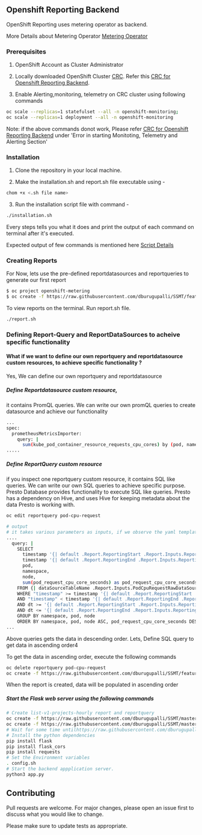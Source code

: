 ## Openshift Reporting Backend

OpenShift Reporting uses metering operator as backend.

More Details about Metering Operator [Metering Operator](https://docs.openshift.com/container-platform/4.3/metering/metering-installing-metering.html)

### Prerequisites 

1. OpenShift Account as Cluster Administrator

2. Locally downloaded OpenShift Cluster [CRC](https://developers.redhat.com/products/codeready-containers). Refer this [CRC for Openshift Reporting Backend](https://github.com/dburugupalli/SSMT/blob/feature-1/Documentation/Installing_crc.md). 

3. Enable Alerting,monitoring, telemetry on CRC cluster using following commands

```bash
oc scale --replicas=1 statefulset --all -n openshift-monitoring; 
oc scale --replicas=1 deployment --all -n openshift-monitoring
```
Note: if the above commands donot work, Please refer [CRC for Openshift Reporting Backend](https://github.com/dburugupalli/SSMT/blob/feature-1/Documentation/Installing_crc.md) under 'Error in starting Monitoting, Telemetry and Alerting Section'


### Installation

1. Clone the repository in your local machine.

2. Make the installation.sh and report.sh file executable using -

``` bash
chom +x <.sh file name>
```

3. Run the installation script file with command -

``` bash
./installation.sh
```

Every steps tells you what it does and print the output of each command on terminal after it's executed.

Expected output of few commands is mentioned here [Script Details](https://github.com/skanthed/SSMT/blob/bash-script/Documentation/Installation-script.md)


### Creating Reports 

For Now, lets use the pre-defined reportdatasources and reportqueries to generate our first report

```bash
$ oc project openshift-metering
$ oc create -f https://raw.githubusercontent.com/dburugupalli/SSMT/feature-1/openshift-metering-templates/reports-templates/namespace-cpu-request-hourly.yaml

```
To view reports on the terminal. 
Run report.sh file.

``` bash
./report.sh
```

### Defining Report-Query and ReportDataSources to acheive specific functionality

#### What if we want to define our own reportquery and reportdatasource custom resources, to achieve specific functionality ? 

Yes, We can define our own reportquery and reportdatasource

##### Define Reportdatasource custom resource, 

it contains PromQL queries. We can write our own promQL queries to create datasource and achieve our functionality 

```bash
...
spec:
  prometheusMetricsImporter:
    query: |
      sum(kube_pod_container_resource_requests_cpu_cores) by (pod, namespace, node)
.....
```

##### Define ReportQuery custom resource

if you inspect one reportquery custom resource, it contains SQL like queries. We can write our own SQL queries to achieve specific purpose. Presto Database provides functionality to execute SQL like queries. Presto has a dependency on Hive, and uses Hive for keeping metadata about the data Presto is working with.

```bash 
oc edit reportquery pod-cpu-request
```
```bash 
# output
# it takes various parameters as inputs, if we observe the yaml template
....
  query: |
    SELECT
      timestamp '{| default .Report.ReportingStart .Report.Inputs.ReportingStart| prestoTimestamp |}' AS period_start,
      timestamp '{| default .Report.ReportingEnd .Report.Inputs.ReportingEnd | prestoTimestamp |}' AS period_end,
      pod,
      namespace,
      node,
      sum(pod_request_cpu_core_seconds) as pod_request_cpu_core_seconds
    FROM {| dataSourceTableName .Report.Inputs.PodCpuRequestRawDataSourceName |}
    WHERE "timestamp" >= timestamp '{| default .Report.ReportingStart .Report.Inputs.ReportingStart | prestoTimestamp |}'
    AND "timestamp" < timestamp '{| default .Report.ReportingEnd .Report.Inputs.ReportingEnd | prestoTimestamp |}'
    AND dt >= '{| default .Report.ReportingStart .Report.Inputs.ReportingStart | prometheusMetricPartitionFormat |}'
    AND dt <= '{| default .Report.ReportingEnd .Report.Inputs.ReportingEnd | prometheusMetricPartitionFormat |}'
    GROUP BY namespace, pod, node
    ORDER BY namespace, pod, node ASC, pod_request_cpu_core_seconds DESC
...
```
Above queries gets the data in descending order. Lets, Define SQL query to get data in ascending order4

To get the data in ascending order, execute the following commands 

```bash 
oc delete reportquery pod-cpu-request
oc create -f https://raw.githubusercontent.com/dburugupalli/SSMT/feature-1/openshift-metering-templates/reportquery-templates/create-pod-cpu-request-reportquery.yaml
```
When the report is created, data will be populated in ascending order

##### Start the Flask web server using the following commands
```bash
# Create list-v1-projects-hourly report and reportquery 
oc create -f https://raw.githubusercontent.com/dburugupalli/SSMT/master/openshift-metering-templates/reportquery-templates/list-all-projects-v1-reportquery.yaml
oc create -f https://raw.githubusercontent.com/dburugupalli/SSMT/master/openshift-metering-templates/reports-templates/list-all-projects-v1-hourly.yaml
# Wait for some time untilhttps://raw.githubusercontent.com/dburugupalli/SSMT/feature2/openshift-metering-templates/reports-templates/list-all-projects-v1-hourly.yaml reports get generated.
# Install the python dependencies
pip install flask 
pip install flask_cors
pip install requests
# Set the Environment variables
. config.sh 
# Start the backend appplication server.
python3 app.py
```
## Contributing
Pull requests are welcome. For major changes, please open an issue first to discuss what you would like to change.

Please make sure to update tests as appropriate.


